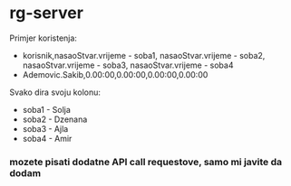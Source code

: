 # rg-server

Primjer koristenja:
- korisnik,nasaoStvar.vrijeme - soba1, nasaoStvar.vrijeme - soba2, nasaoStvar.vrijeme - soba3, nasaoStvar.vrijeme - soba4
- Ademovic.Sakib,0.00:00,0.00:00,0.00:00,0.00:00

Svako dira svoju kolonu:
- soba1 - Solja
- soba2 - Dzenana
- soba3 - Ajla
- soba4 - Amir

### mozete pisati dodatne API call requestove, samo mi javite da dodam
